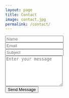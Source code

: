 ```yaml
---
layout: page
title: Contact
image: contact.jpg
permalink: /contact/
---
```


<form class="contact form-container" method="get">
    <div class="row w-100">
        <div class="row w-50">
        <input type="text"
               name="name" 
               id="name" 
               value=""
               placeholder="Name" 
        />
        </div>
        <div class="row w-50">
        <input type="email"
               name="email" 
               id="email" 
               value="" 
               placeholder="Email" 
        />
        </div>
    </div>
    <div class="row w-100">
        <input type="text"
               name="subject"
               id="subject"
               value="" 
               placeholder="Subject" 
        />
    </div>
    <div class="row w-100">
        <textarea name="message"
                  id="message"
                  placeholder="Enter your message" 
                  rows="6"
        ></textarea>
    </div>
    <div class="row w-100">
        <input type="submit" 
               name="send"
               value="Send Message" 
        />
    </div>
</form>

